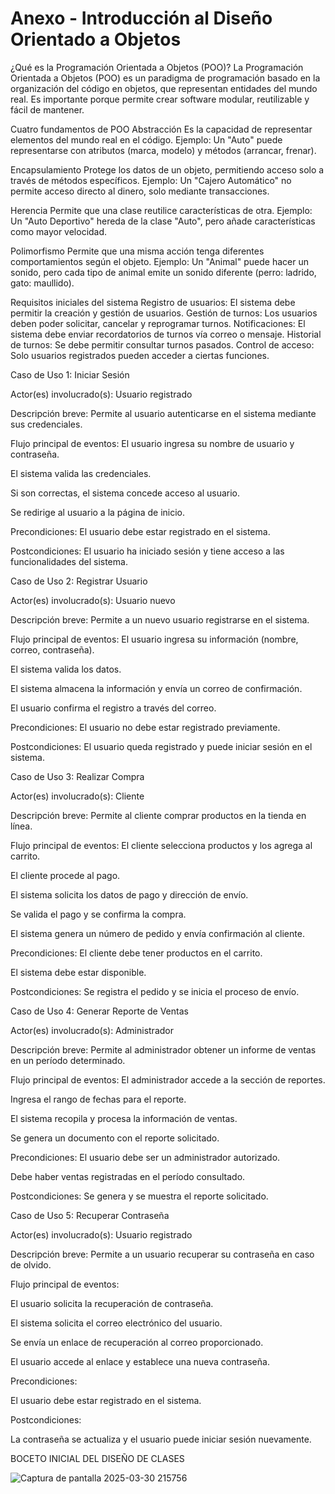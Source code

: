 # Anexo - Introducción al Diseño Orientado a Objetos
¿Qué es la Programación Orientada a Objetos (POO)?
La Programación Orientada a Objetos (POO) es un paradigma de programación basado en la organización del código en objetos, que representan entidades del mundo real.
Es importante porque permite crear software modular, reutilizable y fácil de mantener.

Cuatro fundamentos de POO
Abstracción
Es la capacidad de representar elementos del mundo real en el código.
Ejemplo: Un "Auto" puede representarse con atributos (marca, modelo) y métodos (arrancar, frenar).

Encapsulamiento
Protege los datos de un objeto, permitiendo acceso solo a través de métodos específicos.
Ejemplo: Un "Cajero Automático" no permite acceso directo al dinero, solo mediante transacciones.

Herencia
Permite que una clase reutilice características de otra.
Ejemplo: Un "Auto Deportivo" hereda de la clase "Auto", pero añade características como mayor velocidad.

Polimorfismo
Permite que una misma acción tenga diferentes comportamientos según el objeto.
Ejemplo: Un "Animal" puede hacer un sonido, pero cada tipo de animal emite un sonido diferente (perro: ladrido, gato: maullido).

Requisitos iniciales del sistema
Registro de usuarios: El sistema debe permitir la creación y gestión de usuarios.
Gestión de turnos: Los usuarios deben poder solicitar, cancelar y reprogramar turnos.
Notificaciones: El sistema debe enviar recordatorios de turnos vía correo o mensaje.
Historial de turnos: Se debe permitir consultar turnos pasados.
Control de acceso: Solo usuarios registrados pueden acceder a ciertas funciones.

Caso de Uso 1: Iniciar Sesión

Actor(es) involucrado(s): Usuario registrado

Descripción breve: Permite al usuario autenticarse en el sistema mediante sus credenciales.

Flujo principal de eventos:
El usuario ingresa su nombre de usuario y contraseña.

El sistema valida las credenciales.

Si son correctas, el sistema concede acceso al usuario.

Se redirige al usuario a la página de inicio.

Precondiciones:
El usuario debe estar registrado en el sistema.

Postcondiciones:
El usuario ha iniciado sesión y tiene acceso a las funcionalidades del sistema.

Caso de Uso 2: Registrar Usuario

Actor(es) involucrado(s): Usuario nuevo

Descripción breve: Permite a un nuevo usuario registrarse en el sistema.

Flujo principal de eventos:
El usuario ingresa su información (nombre, correo, contraseña).

El sistema valida los datos.

El sistema almacena la información y envía un correo de confirmación.

El usuario confirma el registro a través del correo.

Precondiciones:
El usuario no debe estar registrado previamente.

Postcondiciones:
El usuario queda registrado y puede iniciar sesión en el sistema.

Caso de Uso 3: Realizar Compra

Actor(es) involucrado(s): Cliente

Descripción breve: Permite al cliente comprar productos en la tienda en línea.

Flujo principal de eventos:
El cliente selecciona productos y los agrega al carrito.

El cliente procede al pago.

El sistema solicita los datos de pago y dirección de envío.

Se valida el pago y se confirma la compra.

El sistema genera un número de pedido y envía confirmación al cliente.

Precondiciones:
El cliente debe tener productos en el carrito.

El sistema debe estar disponible.

Postcondiciones:
Se registra el pedido y se inicia el proceso de envío.

Caso de Uso 4: Generar Reporte de Ventas

Actor(es) involucrado(s): Administrador

Descripción breve: Permite al administrador obtener un informe de ventas en un período determinado.

Flujo principal de eventos:
El administrador accede a la sección de reportes.

Ingresa el rango de fechas para el reporte.

El sistema recopila y procesa la información de ventas.

Se genera un documento con el reporte solicitado.

Precondiciones:
El usuario debe ser un administrador autorizado.

Debe haber ventas registradas en el período consultado.

Postcondiciones:
Se genera y se muestra el reporte solicitado.

Caso de Uso 5: Recuperar Contraseña

Actor(es) involucrado(s): Usuario registrado

Descripción breve: Permite a un usuario recuperar su contraseña en caso de olvido.

Flujo principal de eventos:

El usuario solicita la recuperación de contraseña.

El sistema solicita el correo electrónico del usuario.

Se envía un enlace de recuperación al correo proporcionado.

El usuario accede al enlace y establece una nueva contraseña.

Precondiciones:

El usuario debe estar registrado en el sistema.

Postcondiciones:

La contraseña se actualiza y el usuario puede iniciar sesión nuevamente.

BOCETO INICIAL DEL DISEÑO DE CLASES

![Captura de pantalla 2025-03-30 215756](https://github.com/user-attachments/assets/5948340a-80d8-4642-a307-5bd1b3fde944)


